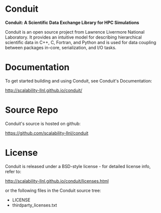 
Conduit
===========

**Conduit: A Scientific Data Exchange Library for HPC Simulations**

Conduit is an open source project from Lawrence Livermore National Laboratory. It provides an intuitive model for describing hierarchical scientific data in C++, C, Fortran, and Python and is used for data coupling between packages in-core, serialization, and I/O tasks.


Documentation 
=================

To get started building and using Conduit, see Conduit's Documentation:

http://scalability-llnl.github.io/conduit/


Source Repo
=================

Conduit's source is hosted on github:

https://github.com/scalability-llnl/conduit


License
===========

Conduit is released under a BSD-style license - for detailed license info, refer to:

http://scalability-llnl.github.io/conduit/licenses.html

or the following files in the Conduit source tree:
- LICENSE
- thirdparty_licenses.txt






